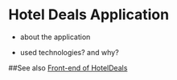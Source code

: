 # Hotel Deals Application
- about the application

- used technologies? and why?


##See also
[Front-end of HotelDeals](frontend/README.md)